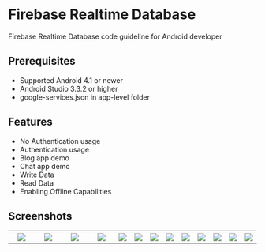 












# Firebase Realtime Database
Firebase Realtime Database code guideline for Android developer

## Prerequisites
* Supported Android 4.1 or newer
* Android Studio 3.3.2 or higher
* google-services.json in app-level folder

## Features
* No Authentication usage
* Authentication usage
* Blog app demo
* Chat app demo
* Write Data
* Read Data
* Enabling Offline Capabilities

## Screenshots
<table width="100%">
	<tr>
	  <th width="25%"><img src="https://user-images.githubusercontent.com/41751430/118966946-c31b4580-b987-11eb-81f0-9094e80c0e78.png"></th>
	  <th width="25%"><img src="https://user-images.githubusercontent.com/41751430/118966955-c44c7280-b987-11eb-9777-e0e2fa270450.png"></th>
	  <th width="25%"><img src="https://user-images.githubusercontent.com/41751430/118966957-c44c7280-b987-11eb-9480-81afba96c52d.png"></th>
	  <th width="25%"><img src="https://user-images.githubusercontent.com/41751430/118966960-c4e50900-b987-11eb-936d-1be868714750.png"></th>
	  <th width="25%"><img src="https://user-images.githubusercontent.com/41751430/118966961-c4e50900-b987-11eb-8b89-3776e5f444b4.png"></th>
	  <th width="25%"><img src="https://user-images.githubusercontent.com/41751430/118966963-c57d9f80-b987-11eb-871e-3eb4815558d2.png"></th>
	  <th width="25%"><img src="https://user-images.githubusercontent.com/41751430/118966970-c6aecc80-b987-11eb-9907-43b6ca48a2fa.png"></th>
	  <th width="25%"><img src="https://user-images.githubusercontent.com/41751430/118966972-c7476300-b987-11eb-8d63-a3b06511007f.png"></th>
	  <th width="25%"><img src="https://user-images.githubusercontent.com/41751430/118966977-c7dff980-b987-11eb-9d22-f7dd8b101ea2.png"></th>
	  <th width="25%"><img src="https://user-images.githubusercontent.com/41751430/118966979-c7dff980-b987-11eb-9849-4e8908826068.png"></th>
	  <th width="25%"><img src="https://user-images.githubusercontent.com/41751430/118966982-c8789000-b987-11eb-87a4-7b30be4a2b68.png"></th>
	  <th width="25%"><img src="https://user-images.githubusercontent.com/41751430/118966986-c9112680-b987-11eb-8fa3-6b4854e9d721.png"></th>
	  <th width="25%"><img src="https://user-images.githubusercontent.com/41751430/118966992-c9a9bd00-b987-11eb-967f-3ec65a52638e.png"></th>
	</tr>
</table>


